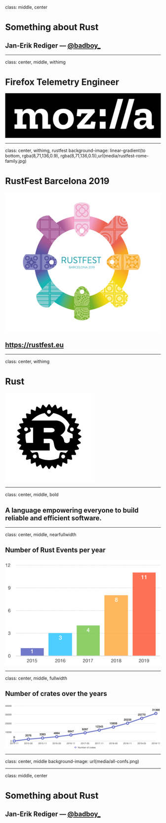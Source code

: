 class: middle, center

# Something about Rust

## Jan-Erik Rediger — [@badboy_](https://twitter.com/badboy_)

---

class: center, middle, withimg

# Firefox Telemetry Engineer

![Mozilla](media/mozilla.png)

---

class: center, withimg, rustfest
background-image: linear-gradient(to bottom, rgba(8,71,136,0.9), rgba(8,71,136,0.1)),url(media/rustfest-rome-family.jpg)

# RustFest Barcelona 2019

![RustFest](media/rustfest.png)

## <https://rustfest.eu>

---

class: center, withimg

# Rust

![Rust](media/rust-logo-blk.svg)

---

class: center, middle, bold

## A language empowering everyone to build reliable and efficient software.

---

class: center, middle, nearfullwidth

## Number of Rust Events per year

![Rust Events over the years](media/rust-confs.png)

---

class: center, middle, fullwidth

## Number of crates over the years

![Number of crates over the years](media/number-of-crates.png)

---

class: center, middle
background-image: url(media/all-confs.png)

---

class: middle, center

# Something about Rust

## Jan-Erik Rediger — [@badboy_](https://twitter.com/badboy_)

